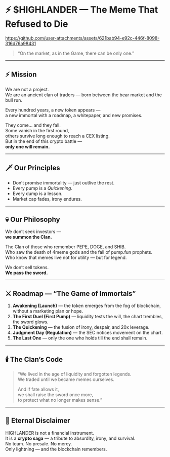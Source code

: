 # ⚡ $HIGHLANDER — The Meme That Refused to Die

https://github.com/user-attachments/assets/621bab94-e92c-446f-8098-316d76a98431


> “On the market, as in the Game, there can be only one.”

---

## ⚡ Mission

We are not a project.  
We are an ancient clan of traders — born between the bear market and the bull run.

Every hundred years, a new token appears —  
a new immortal with a roadmap, a whitepaper, and new promises.

They come... and they fall.  
Some vanish in the first round,  
others survive long enough to reach a CEX listing.  
But in the end of this crypto battle —  
**only one will remain.**

---

## 🗡️ Our Principles

- Don’t promise immortality — just outlive the rest.  
- Every pump is a *Quickening.*  
- Every dump is a lesson.  
- Market cap fades, irony endures.  

---

## 💀 Our Philosophy

We don’t seek investors —  
**we summon the Clan.**

The Clan of those who remember PEPE, DOGE, and SHIB.  
Who saw the death of 4meme gods and the fall of pump.fun prophets.  
Who know that memes live not for utility — but for legend.

We don’t sell tokens.  
**We pass the sword.**

---

## ⚔️ Roadmap — “The Game of Immortals”

1. **Awakening (Launch)** — the token emerges from the fog of blockchain, without a marketing plan or hope.  
2. **The First Duel (First Pump)** — liquidity tests the will, the chart trembles, the sword glows.  
3. **The Quickening** — the fusion of irony, despair, and 20x leverage.  
4. **Judgment Day (Regulation)** — the SEC notices movement on the chart.  
5. **The Last One** — only the one who holds till the end shall remain.  

---

## 🕯️ The Clan’s Code

> “We lived in the age of liquidity and forgotten legends.  
> We traded until we became memes ourselves.  
>  
> And if fate allows it,  
> we shall raise the sword once more,  
> to protect what no longer makes sense.”  

---

## 📜 Eternal Disclaimer

HIGHLANDER is not a financial instrument.  
It is a **crypto saga** — a tribute to absurdity, irony, and survival.  
No team. No presale. No mercy.  
Only lightning — and the blockchain remembers.
